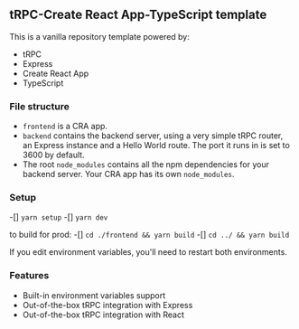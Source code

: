 ## tRPC-Create React App-TypeScript template

This is a vanilla repository template powered by:
- tRPC
- Express
- Create React App
- TypeScript

### File structure
- `frontend` is a CRA app.
- `backend` contains the backend server, using a very simple tRPC router, an Express instance and a Hello World route. The port it runs in is set to 3600 by default.
- The root `node_modules` contains all the npm dependencies for your backend server. Your CRA app has its own `node_modules`.

### Setup

-[] `yarn setup`
-[] `yarn dev`

to build for prod:
-[] `cd ./frontend && yarn build`
-[] `cd ../ && yarn build`

If you edit environment variables, you'll need to restart both environments.

### Features
- Built-in environment variables support
- Out-of-the-box tRPC integration with Express
- Out-of-the-box tRPC integration with React
